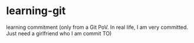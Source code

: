 # learning-git

learning commitment (only from a Git PoV. In real life, I am very committed. Just need a girlfriend who I am commit TO)
